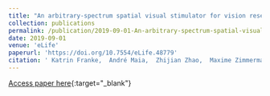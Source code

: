 ```yaml
---
title: "An arbitrary-spectrum spatial visual stimulator for vision research"
collection: publications
permalink: /publication/2019-09-01-An-arbitrary-spectrum-spatial-visual-stimulator-for-vision-research
date: 2019-09-01
venue: 'eLife'
paperurl: 'https://doi.org/10.7554/eLife.48779'
citation: ' Katrin Franke,  André Maia,  Zhijian Zhao,  Maxime Zimmermann,  Philipp Bartel,  Yongrong Qiu,  Klaudia Szatko,  Tom Baden,  Thomas Euler, &quot;An arbitrary-spectrum spatial visual stimulator for vision research.&quot; eLife, 2019.'
---
```

[Access paper here](https://doi.org/10.7554/eLife.48779){:target="_blank"}
